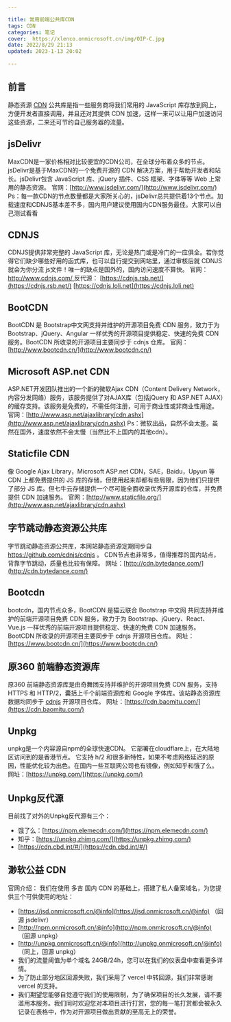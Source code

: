 ```yaml
---

title: 常用前端公共库CDN
tags: CDN
categories: 笔记
cover:  https://xlenco.onmicrosoft.cn/img/OIP-C.jpg
date: 2022/8/29 21:13
updated: 2023-1-13 20:02

---
```



## 前言
静态资源 [CDN](https://so.csdn.net/so/search?q=CDN&spm=1001.2101.3001.7020) 公共库是指一些服务商将我们常用的 JavaScript 库存放到网上，方便开发者直接调用，并且还对其提供 CDN 加速，这样一来可以让用户加速访问这些资源，二来还可节约自己服务器的流量。
## **jsDelivr**
MaxCDN是一家价格相对比较便宜的CDN公司，在全球分布着众多的节点。 jsDelivr是基于MaxCDN的一个免费开源的 CDN 解决方案，用于帮助开发者和站长。jsDelivr包含 JavaScript 库、jQuery 插件、CSS 框架、字体等等 Web 上常用的静态资源。
官网：[http://www.jsdelivr.com/](http://www.jsdelivr.com/)
Ps：每一款CDN的节点数量都是大家所关心的，jsDelivr总共提供着13个节点。加载速度和CDNJS基本差不多，国内用户建议使用国内CDN服务最佳。大家可以自己测试看看
## CDNJS
CDNJS提供非常完整的 JavaScript 库，无论是热门或是冷门的一应俱全。若你觉得它们缺少哪些好用的函式库，也可以自行提交到网站里，通过审核后就 CDNJS 就会为你分流 js文件！唯一的缺点是国外的，国内访问速度不算快。
官网：[http://www.cdnjs.com/ ](http://www.cdnjs.com/ )
反代源：
[https://cdnjs.rsb.net/](https://cdnjs.rsb.net/)
[https://cdnjs.loli.net](https://cdnjs.loli.net)
## **BootCDN**
BootCDN 是 Bootstrap中文网支持并维护的开源项目免费 CDN 服务，致力于为 Bootstrap、jQuery、Angular 一样优秀的开源项目提供稳定、快速的免费 CDN 服务。BootCDN 所收录的开源项目主要同步于 cdnjs 仓库。
官网：[http://www.bootcdn.cn/](http://www.bootcdn.cn/)
## Microsoft ASP.net CDN
ASP.NET开发团队推出的一个新的微软Ajax CDN（Content Delivery Network，内容分发网络）服务，该服务提供了对AJAX库（包括jQuery 和 ASP.NET AJAX）的缓存支持。该服务是免费的，不需任何注册，可用于商业性或非商业性用途。
官网：[http://www.asp.net/ajaxlibrary/cdn.ashx](http://www.asp.net/ajaxlibrary/cdn.ashx)
Ps：微软出品，自然不会太差。虽然在国外，速度依然不会太慢（当然比不上国内的其他cdn）。
## Staticfile CDN
像 Google Ajax Library，Microsoft ASP.net CDN，SAE，Baidu，Upyun 等 CDN 上都免费提供的 JS 库的存储，但使用起来却都有些局限，因为他们只提供了部分 JS 库。但七牛云存储提供一个尽可能全面收录优秀开源库的仓库，并免费提供 CDN 加速服务。
官网：[http://www.staticfile.org/](http://www.asp.net/ajaxlibrary/cdn.ashx)

## 字节跳动静态资源公共库
字节跳动静态资源公共库，本网站静态资源定期同步自 https://github.com/cdnjs/cdnjs 。
CDN节点也非常多，值得推荐的国内站点，背靠字节跳动，质量也比较有保障。
网址：[http://cdn.bytedance.com/](http://cdn.bytedance.com/)

## Bootcdn
bootcdn，国内节点众多，BootCDN 是猫云联合 Bootstrap 中文网 共同支持并维护的前端开源项目免费 CDN 服务，致力于为 Bootstrap、jQuery、React、Vue.js 一样优秀的前端开源项目提供稳定、快速的免费 CDN 加速服务。BootCDN 所收录的开源项目主要同步于 cdnjs 开源项目仓库。
网址：[https://www.bootcdn.cn/](https://www.bootcdn.cn/)

## 原360 前端静态资源库
原360 前端静态资源库是由奇舞团支持并维护的开源项目免费 CDN 服务，支持 HTTPS 和 HTTP/2，囊括上千个前端资源库和 Google 字体库。该站静态资源库数据均同步于 [cdnjs](https://github.com/cdnjs/packages) 开源项目仓库。
网址：[https://cdn.baomitu.com/](https://cdn.baomitu.com/)

## Unpkg
unpkg是一个内容源自npm的全球快速CDN。
它部署在cloudflare上，在大陆地区访问到的是香港节点。 它支持 h/2 和很多新特性，如果不考虑网络延迟的原因，性能优化较为出色。在国内一些互联网公司也有镜像，例如知乎和饿了么。
网址：[https://unpkg.com/](https://unpkg.com/)

##  Unpkg反代源
目前找了对外的Unpkg反代源有三个：

- 饿了么：[https://npm.elemecdn.com/](https://npm.elemecdn.com/)
- 知乎：[https://unpkg.zhimg.com/](https://unpkg.zhimg.com/)
- [https://cdn.cbd.int/#/](https://cdn.cbd.int/#/)
## 渺软公益 CDN
官网介绍：
我们在使用 多吉 国内 CDN 的基础上，搭建了私人备案域名，为您提供三个可供使用的地址：

- [https://jsd.onmicrosoft.cn/@info](https://jsd.onmicrosoft.cn/@info) （回源 jsdelivr）
- [http://npm.onmicrosoft.cn/@info](http://npm.onmicrosoft.cn/@info) （回源 unpkg）
- [http://unpkg.onmicrosoft.cn/@info](http://unpkg.onmicrosoft.cn/@info) （同上，回源 unpkg）
- 我们的流量阈值为单个域名 24GB/24h，您可以在我们的仪表盘中查看更多详情。
- 为了防止部分地区回源失败，我们采用了 vercel 中转回源，我们非常感谢 vercel 的支持。
- 我们期望您能够自觉遵守我们的使用限制，为了确保项目的长久发展，请不要滥用本服务。我们同时欢迎您对本项目进行打赏，您的每一笔打赏都会被永久记录在表格中，作为对开源项目做出贡献的至高无上的荣誉。
